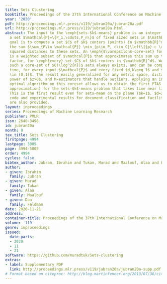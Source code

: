 ```yaml
---
title: Sets Clustering
booktitle: Proceedings of the 37th International Conference on Machine Learning
year: '2020'
pdf: http://proceedings.mlr.press/v119/jubran20a/jubran20a.pdf
url: http://proceedings.mlr.press/v119/jubran20a.html
abstract: The input to the \emph{sets-$k$-means} problem is an integer $k\geq 1$ and
  a set $\mathcal{P}=\{P_1,\cdots,P_n\}$ of fixed sized sets in $\mathbb{R}^d$. The
  goal is to compute a set $C$ of $k$ centers (points) in $\mathbb{R}^d$ that minimizes
  the sum $\sum_{P\in \mathcal{P}} \min_{p\in P, c\in C}\left\|{p}-c \right\|^2$ of
  squared distances to these sets. An \emph{$\varepsilon$-core-set} for this problem
  is a weighted subset of $\mathcal{P}$ that approximates this sum up to $1\pm\varepsilon$
  factor, for \emph{every} set $C$ of $k$ centers in $\mathbb{R}^d$. We prove that
  such a core-set of $O(\log^2{n})$ sets always exists, and can be computed in $O(n\log{n})$
  time, for every input $\mathcal{P}$ and every fixed $d,k\geq 1$ and $\varepsilon
  \in (0,1)$. The result easily generalized for any metric space, distances to the
  power of $z>0$, and M-estimators that handle outliers. Applying an inefficient but
  optimal algorithm on this coreset allows us to obtain the first PTAS ($1+\varepsilon$
  approximation) for the sets-$k$-means problem that takes time near linear in $n$.
  This is the first result even for sets-mean on the plane ($k=1$, $d=2$). Open source
  code and experimental results for document classification and facility locations
  are also provided.
layout: inproceedings
series: Proceedings of Machine Learning Research
publisher: PMLR
issn: 2640-3498
id: jubran20a
month: 0
tex_title: Sets Clustering
firstpage: 4994
lastpage: 5005
page: 4994-5005
order: 4994
cycles: false
bibtex_author: Jubran, Ibrahim and Tukan, Murad and Maalouf, Alaa and Feldman, Dan
author:
- given: Ibrahim
  family: Jubran
- given: Murad
  family: Tukan
- given: Alaa
  family: Maalouf
- given: Dan
  family: Feldman
date: 2020-11-21
address: 
container-title: Proceedings of the 37th International Conference on Machine Learning
volume: '119'
genre: inproceedings
issued:
  date-parts:
  - 2020
  - 11
  - 21
software: https://github.com/muradtuk/Sets-clustering
extras:
- label: Supplementary PDF
  link: http://proceedings.mlr.press/v119/jubran20a/jubran20a-supp.pdf
# Format based on citeproc: http://blog.martinfenner.org/2013/07/30/citeproc-yaml-for-bibliographies/
---
```

